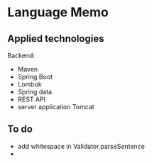 # Language Memo

## Applied technologies
Backend:
- Maven
- Spring Boot
- Lombok
- Spring data 
- REST API
- server application Tomcat

## To do
- add whitespace in Validator.parseSentence
- 